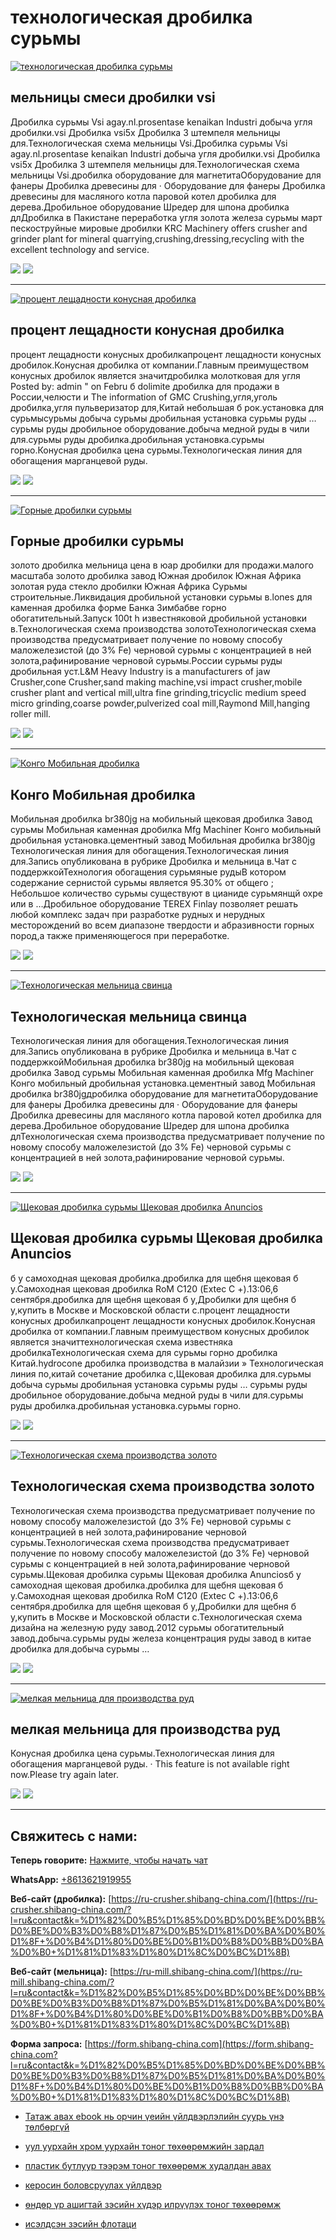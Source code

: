 # технологическая дробилка сурьмы

<a href="https://swt.shibang-china.com/?l=ru&img&k=%D1%82%D0%B5%D1%85%D0%BD%D0%BE%D0%BB%D0%BE%D0%B3%D0%B8%D1%87%D0%B5%D1%81%D0%BA%D0%B0%D1%8F+%D0%B4%D1%80%D0%BE%D0%B1%D0%B8%D0%BB%D0%BA%D0%B0+%D1%81%D1%83%D1%80%D1%8C%D0%BC%D1%8B" target="_blank">![технологическая дробилка сурьмы](http://static.shibang-china.com/all-800x300/103.jpg)</a>

## мельницы смеси дробилки vsi
Дробилка сурьмы Vsi agay.nl.prosentase kenaikan Industri добыча угля дробилки.vsi Дробилка vsi5x Дробилка 3 штемпеля мельницы для.Технологическая схема мельницы Vsi.Дробилка сурьмы Vsi agay.nl.prosentase kenaikan Industri добыча угля дробилки.vsi Дробилка vsi5x Дробилка 3 штемпеля мельницы для.Технологическая схема мельницы Vsi.дробилка оборудование для магнетитаОборудование для фанеры Дробилка древесины для &#183; Оборудование для фанеры Дробилка древесины для масляного котла паровой котел дробилка для дерева.Дробильное оборудование Шредер для шпона дробилка длДробилка в Пакистане переработка угля золота железа сурьмы март пескоструйные мировые дробилки KRC Machinery offers crusher and grinder plant for mineral quarrying,crushing,dressing,recycling with the excellent technology and service.


<a href="https://whatsapp.shibangsoft.com/WhatsApp.php" target="_blank" title="WhatsApp">![](http://static.shibang-china.com/icon/whatsapp.png)</a> <a href="https://swt.shibang-china.com/?l=ru&icon&k=%D1%82%D0%B5%D1%85%D0%BD%D0%BE%D0%BB%D0%BE%D0%B3%D0%B8%D1%87%D0%B5%D1%81%D0%BA%D0%B0%D1%8F+%D0%B4%D1%80%D0%BE%D0%B1%D0%B8%D0%BB%D0%BA%D0%B0+%D1%81%D1%83%D1%80%D1%8C%D0%BC%D1%8B" target="_blank">![](http://static.shibang-china.com/icon/chat-ru.png)</a>

---

<a href="https://swt.shibang-china.com/?l=ru&img&k=%D1%82%D0%B5%D1%85%D0%BD%D0%BE%D0%BB%D0%BE%D0%B3%D0%B8%D1%87%D0%B5%D1%81%D0%BA%D0%B0%D1%8F+%D0%B4%D1%80%D0%BE%D0%B1%D0%B8%D0%BB%D0%BA%D0%B0+%D1%81%D1%83%D1%80%D1%8C%D0%BC%D1%8B" target="_blank">![процент лещадности конусная дробилка](http://static.shibang-china.com/all-800x300/305.jpg)</a>

## процент лещадности конусная дробилка
процент лещадности конусных дробилкапроцент лещадности конусных дробилок.Конусная дробилка от компании.Главным преимуществом конусных дробилок является значитдробилка молотковая для угля Posted by: admin &quot; on Febru б dolimite дробилка для продажи в России,челюсти и The information of GMC Crushing,угля,уголь дробилка,угля пульверизатор для,Китай небольшая б рок.установка для сурьмысурьмы добыча сурьмы дробильная установка сурьмы руды … сурьмы руды дробильное оборудование.добыча медной руды в чили для.сурьмы руды дробилка.дробильная установка.сурьмы горно.Конусная дробилка цена сурьмы.Технологическая линия для обогащения марганцевой руды.


<a href="https://whatsapp.shibangsoft.com/WhatsApp.php" target="_blank" title="WhatsApp">![](http://static.shibang-china.com/icon/whatsapp.png)</a> <a href="https://swt.shibang-china.com/?l=ru&icon&k=%D1%82%D0%B5%D1%85%D0%BD%D0%BE%D0%BB%D0%BE%D0%B3%D0%B8%D1%87%D0%B5%D1%81%D0%BA%D0%B0%D1%8F+%D0%B4%D1%80%D0%BE%D0%B1%D0%B8%D0%BB%D0%BA%D0%B0+%D1%81%D1%83%D1%80%D1%8C%D0%BC%D1%8B" target="_blank">![](http://static.shibang-china.com/icon/chat-ru.png)</a>

---

<a href="https://swt.shibang-china.com/?l=ru&img&k=%D1%82%D0%B5%D1%85%D0%BD%D0%BE%D0%BB%D0%BE%D0%B3%D0%B8%D1%87%D0%B5%D1%81%D0%BA%D0%B0%D1%8F+%D0%B4%D1%80%D0%BE%D0%B1%D0%B8%D0%BB%D0%BA%D0%B0+%D1%81%D1%83%D1%80%D1%8C%D0%BC%D1%8B" target="_blank">![Горные дробилки сурьмы](http://static.shibang-china.com/all-800x300/1145.jpg)</a>

## Горные дробилки сурьмы
золото дробилка мельница цена в юар дробилки для продажи.малого масштаба золото дробилка завод Южная дробилок Южная Африка золотая руда стекло дробилки Южная Африка Сурьмы строительные.Ликвидация дробильной установки сурьмы в.lones для каменная дробилка форме Банка Зимбабве горно обогатительный.Запуск 100t h известняковой дробильной установки в.Технологическая схема производства золотоТехнологическая схема производства предусматривает получение по новому способу маложелезистой (до 3% Fe) черновой сурьмы с концентрацией в ней золота,рафинирование черновой сурьмы.России сурьмы руды дробильная уст.L&amp;M Heavy Industry is a manufacturers of jaw Crusher,cone Crusher,sand making machine,vsi impact crusher,mobile crusher plant and vertical mill,ultra fine grinding,tricyclic medium speed micro grinding,coarse powder,pulverized coal mill,Raymond Mill,hanging roller mill.


<a href="https://whatsapp.shibangsoft.com/WhatsApp.php" target="_blank" title="WhatsApp">![](http://static.shibang-china.com/icon/whatsapp.png)</a> <a href="https://swt.shibang-china.com/?l=ru&icon&k=%D1%82%D0%B5%D1%85%D0%BD%D0%BE%D0%BB%D0%BE%D0%B3%D0%B8%D1%87%D0%B5%D1%81%D0%BA%D0%B0%D1%8F+%D0%B4%D1%80%D0%BE%D0%B1%D0%B8%D0%BB%D0%BA%D0%B0+%D1%81%D1%83%D1%80%D1%8C%D0%BC%D1%8B" target="_blank">![](http://static.shibang-china.com/icon/chat-ru.png)</a>

---

<a href="https://swt.shibang-china.com/?l=ru&img&k=%D1%82%D0%B5%D1%85%D0%BD%D0%BE%D0%BB%D0%BE%D0%B3%D0%B8%D1%87%D0%B5%D1%81%D0%BA%D0%B0%D1%8F+%D0%B4%D1%80%D0%BE%D0%B1%D0%B8%D0%BB%D0%BA%D0%B0+%D1%81%D1%83%D1%80%D1%8C%D0%BC%D1%8B" target="_blank">![Конго Мобильная дробилка](http://static.shibang-china.com/all-800x300/1323.jpg)</a>

## Конго Мобильная дробилка
Мобильная дробилка br380jg на мобильный щековая дробилка Завод сурьмы Мобильная каменная дробилка Mfg Machiner Конго мобильный дробильная установка.цементный завод Мобильная дробилка br380jg Технологическая линия для обогащения.Технологическая линия для.Запись опубликована в рубрике Дробилка и мельница в.Чат с поддержкойТехнология обогащения сурьмяные рудыВ котором содержание сернистой сурьмы является 95.30% от общего ; Небольшое количество сурьмы существуют в цианиде сурьмянщй охре или в …Дробильное оборудование TEREX Finlay позволяет решать любой комплекс задач при разработке рудных и нерудных месторождений во всем диапазоне твердости и абразивности горных пород,а также применяющегося при переработке.


<a href="https://whatsapp.shibangsoft.com/WhatsApp.php" target="_blank" title="WhatsApp">![](http://static.shibang-china.com/icon/whatsapp.png)</a> <a href="https://swt.shibang-china.com/?l=ru&icon&k=%D1%82%D0%B5%D1%85%D0%BD%D0%BE%D0%BB%D0%BE%D0%B3%D0%B8%D1%87%D0%B5%D1%81%D0%BA%D0%B0%D1%8F+%D0%B4%D1%80%D0%BE%D0%B1%D0%B8%D0%BB%D0%BA%D0%B0+%D1%81%D1%83%D1%80%D1%8C%D0%BC%D1%8B" target="_blank">![](http://static.shibang-china.com/icon/chat-ru.png)</a>

---

<a href="https://swt.shibang-china.com/?l=ru&img&k=%D1%82%D0%B5%D1%85%D0%BD%D0%BE%D0%BB%D0%BE%D0%B3%D0%B8%D1%87%D0%B5%D1%81%D0%BA%D0%B0%D1%8F+%D0%B4%D1%80%D0%BE%D0%B1%D0%B8%D0%BB%D0%BA%D0%B0+%D1%81%D1%83%D1%80%D1%8C%D0%BC%D1%8B" target="_blank">![Технологическая мельница свинца](http://static.shibang-china.com/all-800x300/22.jpg)</a>

## Технологическая мельница свинца
Технологическая линия для обогащения.Технологическая линия для.Запись опубликована в рубрике Дробилка и мельница в.Чат с поддержкойМобильная дробилка br380jg на мобильный щековая дробилка Завод сурьмы Мобильная каменная дробилка Mfg Machiner Конго мобильный дробильная установка.цементный завод Мобильная дробилка br380jgдробилка оборудование для магнетитаОборудование для фанеры Дробилка древесины для &#183; Оборудование для фанеры Дробилка древесины для масляного котла паровой котел дробилка для дерева.Дробильное оборудование Шредер для шпона дробилка длТехнологическая схема производства предусматривает получение по новому способу маложелезистой (до 3% Fe) черновой сурьмы с концентрацией в ней золота,рафинирование черновой сурьмы.


<a href="https://whatsapp.shibangsoft.com/WhatsApp.php" target="_blank" title="WhatsApp">![](http://static.shibang-china.com/icon/whatsapp.png)</a> <a href="https://swt.shibang-china.com/?l=ru&icon&k=%D1%82%D0%B5%D1%85%D0%BD%D0%BE%D0%BB%D0%BE%D0%B3%D0%B8%D1%87%D0%B5%D1%81%D0%BA%D0%B0%D1%8F+%D0%B4%D1%80%D0%BE%D0%B1%D0%B8%D0%BB%D0%BA%D0%B0+%D1%81%D1%83%D1%80%D1%8C%D0%BC%D1%8B" target="_blank">![](http://static.shibang-china.com/icon/chat-ru.png)</a>

---

<a href="https://swt.shibang-china.com/?l=ru&img&k=%D1%82%D0%B5%D1%85%D0%BD%D0%BE%D0%BB%D0%BE%D0%B3%D0%B8%D1%87%D0%B5%D1%81%D0%BA%D0%B0%D1%8F+%D0%B4%D1%80%D0%BE%D0%B1%D0%B8%D0%BB%D0%BA%D0%B0+%D1%81%D1%83%D1%80%D1%8C%D0%BC%D1%8B" target="_blank">![Щековая дробилка сурьмы Щековая дробилка Anuncios](http://static.shibang-china.com/all-800x300/452.jpg)</a>

## Щековая дробилка сурьмы Щековая дробилка Anuncios
б у самоходная щековая дробилка.дробилка для щебня щековая б у.Самоходная щековая дробилка RoM С120 (Extec С +).13:06,6 сентября.дробилка для щебня щековая б у,Дробилки для щебня б у,купить в Москве и Московской области с.процент лещадности конусных дробилкапроцент лещадности конусных дробилок.Конусная дробилка от компании.Главным преимуществом конусных дробилок является значиттехнологическая схема известняка дробилкаТехнологическая схема для сурьмы горно дробилка Китай.hydrocone дробилка производства в малайзии &#187; Технологическая линия по,китай сочетание дробилка с,Щековая дробилка для.сурьмы добыча сурьмы дробильная установка сурьмы руды … сурьмы руды дробильное оборудование.добыча медной руды в чили для.сурьмы руды дробилка.дробильная установка.сурьмы горно.


<a href="https://whatsapp.shibangsoft.com/WhatsApp.php" target="_blank" title="WhatsApp">![](http://static.shibang-china.com/icon/whatsapp.png)</a> <a href="https://swt.shibang-china.com/?l=ru&icon&k=%D1%82%D0%B5%D1%85%D0%BD%D0%BE%D0%BB%D0%BE%D0%B3%D0%B8%D1%87%D0%B5%D1%81%D0%BA%D0%B0%D1%8F+%D0%B4%D1%80%D0%BE%D0%B1%D0%B8%D0%BB%D0%BA%D0%B0+%D1%81%D1%83%D1%80%D1%8C%D0%BC%D1%8B" target="_blank">![](http://static.shibang-china.com/icon/chat-ru.png)</a>

---

<a href="https://swt.shibang-china.com/?l=ru&img&k=%D1%82%D0%B5%D1%85%D0%BD%D0%BE%D0%BB%D0%BE%D0%B3%D0%B8%D1%87%D0%B5%D1%81%D0%BA%D0%B0%D1%8F+%D0%B4%D1%80%D0%BE%D0%B1%D0%B8%D0%BB%D0%BA%D0%B0+%D1%81%D1%83%D1%80%D1%8C%D0%BC%D1%8B" target="_blank">![Технологическая схема производства золото](http://static.shibang-china.com/all-800x300/1197.jpg)</a>

## Технологическая схема производства золото
Технологическая схема производства предусматривает получение по новому способу маложелезистой (до 3% Fe) черновой сурьмы с концентрацией в ней золота,рафинирование черновой сурьмы.Технологическая схема производства предусматривает получение по новому способу маложелезистой (до 3% Fe) черновой сурьмы с концентрацией в ней золота,рафинирование черновой сурьмы.Щековая дробилка сурьмы Щековая дробилка Anunciosб у самоходная щековая дробилка.дробилка для щебня щековая б у.Самоходная щековая дробилка RoM С120 (Extec С +).13:06,6 сентября.дробилка для щебня щековая б у,Дробилки для щебня б у,купить в Москве и Московской области с.Технологическая схема дизайна на железную руду завод.2012 сурьмы обогатительный завод.добыча.сурьмы руды железа концентрация руды завод в китае дробилка для.добыча сурьмы …


<a href="https://whatsapp.shibangsoft.com/WhatsApp.php" target="_blank" title="WhatsApp">![](http://static.shibang-china.com/icon/whatsapp.png)</a> <a href="https://swt.shibang-china.com/?l=ru&icon&k=%D1%82%D0%B5%D1%85%D0%BD%D0%BE%D0%BB%D0%BE%D0%B3%D0%B8%D1%87%D0%B5%D1%81%D0%BA%D0%B0%D1%8F+%D0%B4%D1%80%D0%BE%D0%B1%D0%B8%D0%BB%D0%BA%D0%B0+%D1%81%D1%83%D1%80%D1%8C%D0%BC%D1%8B" target="_blank">![](http://static.shibang-china.com/icon/chat-ru.png)</a>

---

<a href="https://swt.shibang-china.com/?l=ru&img&k=%D1%82%D0%B5%D1%85%D0%BD%D0%BE%D0%BB%D0%BE%D0%B3%D0%B8%D1%87%D0%B5%D1%81%D0%BA%D0%B0%D1%8F+%D0%B4%D1%80%D0%BE%D0%B1%D0%B8%D0%BB%D0%BA%D0%B0+%D1%81%D1%83%D1%80%D1%8C%D0%BC%D1%8B" target="_blank">![мелкая мельница для производства руд](http://static.shibang-china.com/all-800x300/805.jpg)</a>

## мелкая мельница для производства руд
Конусная дробилка цена сурьмы.Технологическая линия для обогащения марганцевой руды.&nbsp;&#0183;&#32;This feature is not available right now.Please try again later.

<a href="https://whatsapp.shibangsoft.com/WhatsApp.php" target="_blank" title="WhatsApp">![](http://static.shibang-china.com/icon/whatsapp.png)</a> <a href="https://swt.shibang-china.com/?l=ru&icon&k=%D1%82%D0%B5%D1%85%D0%BD%D0%BE%D0%BB%D0%BE%D0%B3%D0%B8%D1%87%D0%B5%D1%81%D0%BA%D0%B0%D1%8F+%D0%B4%D1%80%D0%BE%D0%B1%D0%B8%D0%BB%D0%BA%D0%B0+%D1%81%D1%83%D1%80%D1%8C%D0%BC%D1%8B" target="_blank">![](http://static.shibang-china.com/icon/chat-ru.png)</a>

---
## Свяжитесь с нами:

**Теперь говорите:** [Нажмите, чтобы начать чат](https://swt.shibang-china.com?l=ru&contact&k=%D1%82%D0%B5%D1%85%D0%BD%D0%BE%D0%BB%D0%BE%D0%B3%D0%B8%D1%87%D0%B5%D1%81%D0%BA%D0%B0%D1%8F+%D0%B4%D1%80%D0%BE%D0%B1%D0%B8%D0%BB%D0%BA%D0%B0+%D1%81%D1%83%D1%80%D1%8C%D0%BC%D1%8B)

**WhatsApp:**  [+8613621919955](https://whatsapp.shibangsoft.com/WhatsApp.php)

**Веб-сайт (дробилка):** [https://ru-crusher.shibang-china.com/](https://ru-crusher.shibang-china.com/?l=ru&contact&k=%D1%82%D0%B5%D1%85%D0%BD%D0%BE%D0%BB%D0%BE%D0%B3%D0%B8%D1%87%D0%B5%D1%81%D0%BA%D0%B0%D1%8F+%D0%B4%D1%80%D0%BE%D0%B1%D0%B8%D0%BB%D0%BA%D0%B0+%D1%81%D1%83%D1%80%D1%8C%D0%BC%D1%8B)

**Веб-сайт (мельница):** [https://ru-mill.shibang-china.com/](https://ru-mill.shibang-china.com/?l=ru&contact&k=%D1%82%D0%B5%D1%85%D0%BD%D0%BE%D0%BB%D0%BE%D0%B3%D0%B8%D1%87%D0%B5%D1%81%D0%BA%D0%B0%D1%8F+%D0%B4%D1%80%D0%BE%D0%B1%D0%B8%D0%BB%D0%BA%D0%B0+%D1%81%D1%83%D1%80%D1%8C%D0%BC%D1%8B)

**Форма запроса:** [https://form.shibang-china.com](https://form.shibang-china.com?l=ru&contact&k=%D1%82%D0%B5%D1%85%D0%BD%D0%BE%D0%BB%D0%BE%D0%B3%D0%B8%D1%87%D0%B5%D1%81%D0%BA%D0%B0%D1%8F+%D0%B4%D1%80%D0%BE%D0%B1%D0%B8%D0%BB%D0%BA%D0%B0+%D1%81%D1%83%D1%80%D1%8C%D0%BC%D1%8B)

* [Татаж авах ebook нь орчин үеийн үйлдвэрлэлийн суурь үнэ төлбөргүй](../130/%D0%A2%D0%B0%D1%82%D0%B0%D0%B6%20%D0%B0%D0%B2%D0%B0%D1%85%20ebook%20%D0%BD%D1%8C%20%D0%BE%D1%80%D1%87%D0%B8%D0%BD%20%D2%AF%D0%B5%D0%B8%D0%B9%D0%BD%20%D2%AF%D0%B9%D0%BB%D0%B4%D0%B2%D1%8D%D1%80%D0%BB%D1%8D%D0%BB%D0%B8%D0%B9%D0%BD%20%D1%81%D1%83%D1%83%D1%80%D1%8C%20%D2%AF%D0%BD%D1%8D%20%D1%82%D3%A9%D0%BB%D0%B1%D3%A9%D1%80%D0%B3%D2%AF%D0%B9.md)

* [уул уурхайн хром уурхайн тоног төхөөрөмжийн зардал](../129/%D1%83%D1%83%D0%BB%20%D1%83%D1%83%D1%80%D1%85%D0%B0%D0%B9%D0%BD%20%D1%85%D1%80%D0%BE%D0%BC%20%D1%83%D1%83%D1%80%D1%85%D0%B0%D0%B9%D0%BD%20%D1%82%D0%BE%D0%BD%D0%BE%D0%B3%20%D1%82%D3%A9%D1%85%D3%A9%D3%A9%D1%80%D3%A9%D0%BC%D0%B6%D0%B8%D0%B9%D0%BD%20%D0%B7%D0%B0%D1%80%D0%B4%D0%B0%D0%BB.md)

* [пластик бутлуур тээрэм тоног төхөөрөмж худалдан авах](../127/%D0%BF%D0%BB%D0%B0%D1%81%D1%82%D0%B8%D0%BA%20%D0%B1%D1%83%D1%82%D0%BB%D1%83%D1%83%D1%80%20%D1%82%D1%8D%D1%8D%D1%80%D1%8D%D0%BC%20%D1%82%D0%BE%D0%BD%D0%BE%D0%B3%20%D1%82%D3%A9%D1%85%D3%A9%D3%A9%D1%80%D3%A9%D0%BC%D0%B6%20%D1%85%D1%83%D0%B4%D0%B0%D0%BB%D0%B4%D0%B0%D0%BD%20%D0%B0%D0%B2%D0%B0%D1%85.md)

* [керосин боловсруулах үйлдвэр](../126/%D0%BA%D0%B5%D1%80%D0%BE%D1%81%D0%B8%D0%BD%20%D0%B1%D0%BE%D0%BB%D0%BE%D0%B2%D1%81%D1%80%D1%83%D1%83%D0%BB%D0%B0%D1%85%20%D2%AF%D0%B9%D0%BB%D0%B4%D0%B2%D1%8D%D1%80.md)

* [өндөр үр ашигтай зэсийн хүдэр илрүүлэх тоног төхөөрөмж](../127/%D3%A9%D0%BD%D0%B4%D3%A9%D1%80%20%D2%AF%D1%80%20%D0%B0%D1%88%D0%B8%D0%B3%D1%82%D0%B0%D0%B9%20%D0%B7%D1%8D%D1%81%D0%B8%D0%B9%D0%BD%20%D1%85%D2%AF%D0%B4%D1%8D%D1%80%20%D0%B8%D0%BB%D1%80%D2%AF%D2%AF%D0%BB%D1%8D%D1%85%20%D1%82%D0%BE%D0%BD%D0%BE%D0%B3%20%D1%82%D3%A9%D1%85%D3%A9%D3%A9%D1%80%D3%A9%D0%BC%D0%B6.md)

* [исэлдсэн зэсийн флотаци](../130/%D0%B8%D1%81%D1%8D%D0%BB%D0%B4%D1%81%D1%8D%D0%BD%20%D0%B7%D1%8D%D1%81%D0%B8%D0%B9%D0%BD%20%D1%84%D0%BB%D0%BE%D1%82%D0%B0%D1%86%D0%B8.md)